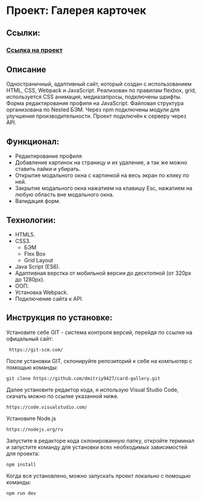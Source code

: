 # Проект: Галерея карточек

## Ссылки:

### [Ссылка на проект](https://dmitriy9427.github.io/card-gallery/)

## Описание

Одностраничный, адаптивный сайт, который создан с использованием HTML, CSS, Webpack и JavaScript.
Реализован по правилам flexbox, grid, используется CSS анимация, медиазапросы, подключены шрифты. Форма редактирования профиля на JavaScript. Файловая структура организована по Nested БЭМ.
Через npm подключены модули для улучшения производительности. Проект подключён к серверу через API.

## Функционал:

- Редактирование профиля
- Добавление картинок на страницу и их удаление, а так же можно ставить лайки и убирать.
- Открытие модального окна с картинкой на весь экран по клику по ней.
- Закрытие модального окна нажатием на клавишу Esc, нажатием на любую область вне модального окна.
- Валидация форм.

## Технологии:

- HTML5.
- CSS3.
  - БЭМ
  - Flex Box
  - Grid Layout
- Java Script (ES6).
- Адаптивная верстка от мобильной версии до десктопной (от 320px до 1280px).
- ООП.
- Установка Webpack.
- Подключение сайта к API.

## Инструкция по установке:

Установите себе GIT - система контроля версий, перейдя по ссылке на офицальный сайт:

```
 https://git-scm.com/
```

После установки GIT, склонируйте репозиторий к себе на компьютер с помощью команды:

```
git clone https://github.com/dmitriy9427/card-gallery.git
```

Далее установите редактор кода, я использую Visual Studio Code, скачать можно по ссылке указанной ниже.

```
https://code.visualstudio.com/
```

Установите Node.js

```
https://nodejs.org/ru
```

Запустите в редакторе кода склонированную папку, откройте терминал и запустите команду для установки всех необходимых зависимостей для проекта:

```
npm install
```

Когда все установлено, можно запускать проект локально с помощью команды:

```
npm run dev
```
